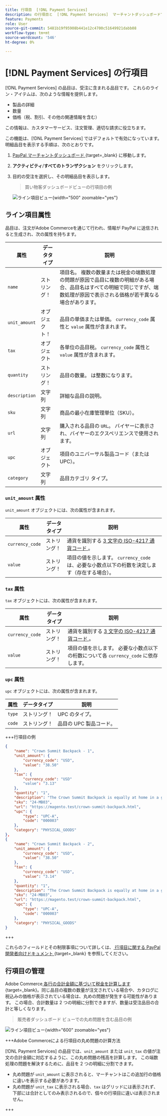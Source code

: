 ```yaml
---
title: 行項目  [!DNL Payment Services]
description: の行項目と  [!DNL Payment Services]  マーチャントダッシュボードで行項目を表示する方法について説明します。
feature: Payments
role: User
source-git-commit: 5481b19f95908b441e12c4700c51649921dabb08
workflow-type: tm+mt
source-wordcount: '546'
ht-degree: 0%

---
```



# [!DNL Payment Services] の行項目

[!DNL Payment Services] の品目は、受注に含まれる品目です。 これらのライン・アイテムは、次のような情報を提供します。

* 製品の詳細
* 数量
* 価格（税、割引、その他の関連情報を含む）

この情報は、カスタマーサービス、注文管理、適切な請求に役立ちます。

この機能は、[!DNL Payment Services] ではデフォルトで有効になっています。 明細品目を表示する手順は、次のとおりです。

1. [PayPal マーチャントダッシュボード ](https://www.paypal.com/merchant/){target=_blank} に移動します。

1. **アクティビティ**/**すべてのトランザクション** をクリックします。

1. 目的の受注を選択し、その明細品目を表示します。

   > 買い物客ダッシュボードビューの行項目の例

   ![ ライン項目ビュー ](assets/paypal-shopper-dashboard-line-items-view.png){width="500" zoomable="yes"}

## ライン項目属性

品目は、注文がAdobe Commerceを通じて行われ、情報が PayPal に送信されると生成され、次の属性を持ちます。

| 属性 | データタイプ | 説明 |
| --- | --- | --- |
| `name` | ストリング！ | 項目名。 複数の数量または税金の端数処理の問題が原因で品目に複数の明細がある場合、品目名はすべての明細で同じですが、端数処理が原因で表示される価格が若干異なる場合があります。 |
| `unit_amount` | オブジェクト！ | 品目の単価または単価。 `currency_code` 属性と `value` 属性が含まれます。 |
| `tax` | オブジェクト | 各単位の品目税。 `currency_code` 属性と `value` 属性が含まれます。 |
| `quantity` | ストリング！ | 品目の数量。 は整数になります。 |
| `description` | 文字列 | 詳細な品目の説明。 |
| `sku` | 文字列 | 商品の最小在庫管理単位（SKU）。 |
| `url` | 文字列 | 購入される品目の `URL`。 バイヤーに表示され、バイヤーのエクスペリエンスで使用されます。 |
| `upc` | オブジェクト | 項目のユニバーサル製品コード（または UPC）。 |
| `category` | 文字列 | 品目カテゴリ タイプ。 |

### `unit_amount` 属性

`unit_amount` オブジェクトには、次の属性が含まれます。

| 属性 | データタイプ | 説明 |
| --- | --- | --- |
| `currency_code` | ストリング！ | 通貨を識別する [3 文字の ISO-4217 通貨コード ](https://developer.paypal.com/api/rest/reference/currency-codes/)。 |
| `value` | ストリング！ | 項目の値を示します。 `currency_code` は、必要な小数点以下の桁数を決定します（存在する場合）。 |

### `tax` 属性

`tax` オブジェクトには、次の属性が含まれます。

| 属性 | データタイプ | 説明 |
| --- | --- | --- |
| `currency_code` | ストリング！ | 通貨を識別する [3 文字の ISO-4217 通貨コード ](https://developer.paypal.com/api/rest/reference/currency-codes/)。 |
| `value` | ストリング！ | 項目の値を示します。 必要な小数点以下の桁数について各 `currency_code` に依存します。 |

### `upc` 属性

`upc` オブジェクトには、次の属性が含まれます。

| 属性 | データタイプ | 説明 |
| --- | --- | --- |
| `type` | ストリング！ | UPC のタイプ。 |
| `code` | ストリング！ | 品目の UPC 製品コード。 |

+++行項目の例

```json
{
    "name": "Crown Summit Backpack - 1",
    "unit_amount": {
        "currency_code": "USD",
        "value": "38.50"
    },
    "tax": {
        "currency_code": "USD"
        "value": "3.13"
    },
    "quantity": "1",
    "description": "The Crown Summit Backpack is equally at home in a gym locker, study cube or a pup tent, so be sure yours is packed with books,",
    "sku": "24-MB03",
    "url": "https://magento.test/crown-summit-backpack.html",
    "upc": {
        "type": "UPC-A",
        "code": "000003"
    },
    "category": "PHYSICAL_GOODS"
},
{
    "name": "Crown Summit Backpack - 2",
    "unit_amount": {
        "currency_code": "USD",
        "value": "38.50"
    },
    "tax": {
        "currency_code": "USD",
        "value": "3.14"
    },
    "quantity": "1",
    "description": "The Crown Summit Backpack is equally at home in a gym locker, study cube or a pup tent, so be sure yours is packed with books,",
    "sku": "24-MB03",
    "url": "https://magento.test/crown-summit-backpack.html",
    "upc": {
        "type": "UPC-A",
        "code": "000003"
    },
    "category": "PHYSICAL_GOODS"
}
```

+++

これらのフィールドとその制限事項について詳しくは、[ 行項目に関する PayPal 開発者向けドキュメント ](https://developer.paypal.com/docs/api/orders/v2/#definition-line_item){target=_blank} を参照してください。

## 行項目の管理

Adobe Commerce[ 各行の合計金額に基づいて税金を計算します ](https://experienceleague.adobe.com/en/docs/commerce-admin/stores-sales/site-store/taxes/taxes#warning-messages){target=_blank}。同じ品目の複数の数量が注文されている場合や、カタログに税込みの価格が表示されている場合は、丸めの問題が発生する可能性があります。 この場合、合計数量は 2 つの明細に分割できますが、数量は受注品目の合計と等しくなります。

> 販売者ダッシュボード ビューでの丸め問題を含む品目の例

![ ライン項目ビュー ](assets/line-items-example.png){width="600" zoomable="yes"}

+++Adobe Commerceによる行項目の丸め問題の計算方法

[!DNL Payment Services] の品目では、`unit_amount` または `unit_tax` の値が注文の合計金額に対応するように、この丸め問題の残高を計算します。 この端数処理の問題を解決するために、品目を 2 つの明細に分割できます。

* 丸め問題が `unit_amount` に表示されると、マーチャントはこの追加行の価格に違いを表示する必要があります。
* 丸め問題が `unit_tax` に表示される場合、`tax` はグリッドには表示されず、下部には合計としてのみ表示されるので、個々の行項目に違いは表示されません。

+++
